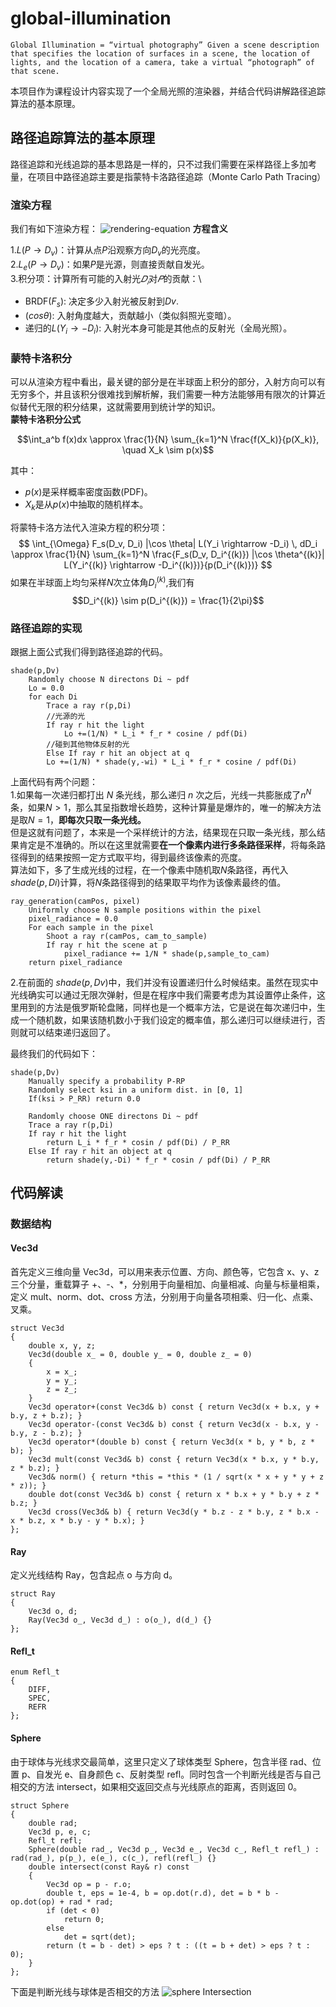 # global-illumination
`Global Illumination = “virtual photography”
Given a scene description that specifies the location of surfaces in a scene, the location of lights, and the location of a camera, take a virtual “photograph” of that scene.`

本项目作为课程设计内容实现了一个全局光照的渲染器，并结合代码讲解路径追踪算法的基本原理。

## 路径追踪算法的基本原理
路径追踪和光线追踪的基本思路是一样的，只不过我们需要在采样路径上多加考量，在项目中路径追踪主要是指蒙特卡洛路径追踪（Monte Carlo Path Tracing）
### 渲染方程
我们有如下渲染方程：
![rendering-equation](./graph/rendering-equation.bmp)
**方程含义**

1.$`L(P \rightarrow D_v)`$：计算从点$`P`$沿观察方向$`D_v`$的光亮度。\
2.$`L_e(P \rightarrow D_v)`$：如果$`P`$是光源，则直接贡献自发光。\
3.积分项：计算所有可能的入射光$`𝐷_𝑖`$对$`𝑃`$的贡献：\
- BRDF($F_s$): 决定多少入射光被反射到$Dv$.
- $(cosθ)$: 入射角度越大，贡献越小（类似斜照光变暗）。
- 递归的$L(Y_i\rightarrow -D_i)$: 入射光本身可能是其他点的反射光（全局光照）。
### 蒙特卡洛积分
可以从渲染方程中看出，最关键的部分是在半球面上积分的部分，入射方向可以有无穷多个，并且该积分很难找到解析解，我们需要一种方法能够用有限次的计算近似替代无限的积分结果，这就需要用到统计学的知识。\
**蒙特卡洛积分公式**
```math
\int_a^b f(x)dx \approx \frac{1}{N} \sum_{k=1}^N \frac{f(X_k)}{p(X_k)}, \quad X_k \sim p(x)
```
其中：
- $p(x)$是采样概率密度函数(PDF)。
- $X_k$是从$p(x)$中抽取的随机样本。

将蒙特卡洛方法代入渲染方程的积分项：
$$
\int_{\Omega} F_s(D_v, D_i) |\cos \theta| L(Y_i \rightarrow -D_i) \, dD_i \approx \frac{1}{N} \sum_{k=1}^N \frac{F_s(D_v, D_i^{(k)}) |\cos \theta^{(k)}| L(Y_i^{(k)} \rightarrow -D_i^{(k)})}{p(D_i^{(k)})}
$$
如果在半球面上均匀采样$N$次立体角$D_i^{(k)}$,我们有$$D_i^{(k)} \sim p(D_i^{(k)}) = \frac{1}{2\pi}$$
### 路径追踪的实现

跟据上面公式我们得到路径追踪的代码。
```
shade(p,Dv)
    Randomly choose N directons Di ~ pdf
    Lo = 0.0
    for each Di
        Trace a ray r(p,Di)
        //光源的光
        If ray r hit the light
            Lo +=(1/N) * L_i * f_r * cosine / pdf(Di)
        //碰到其他物体反射的光
        Else If ray r hit an object at q
        Lo +=(1/N) * shade(y,-wi) * L_i * f_r * cosine / pdf(Di)
```
上面代码有两个问题：\
1.如果每一次递归都打出 $N$ 条光线，那么递归 $n$ 次之后，光线一共膨胀成了$n^{N}$条，如果$N>1$，那么其呈指数增长趋势，这种计算量是爆炸的，唯一的解决方法是取$N = 1$，**即每次只取一条光线。**\
但是这就有问题了，本来是一个采样统计的方法，结果现在只取一条光线，那么结果肯定是不准确的。所以在这里就需要**在一个像素内进行多条路径采样**，将每条路径得到的结果按照一定方式取平均，得到最终该像素的亮度。\
算法如下，多了生成光线的过程，在一个像素中随机取$N$条路径，再代入$shade(p,Di)$计算，将$N$条路径得到的结果取平均作为该像素最终的值。
```
ray_generation(camPos, pixel)
    Uniformly choose N sample positions within the pixel
    pixel_radiance = 0.0
    For each sample in the pixel
        Shoot a ray r(camPos, cam_to_sample)
        If ray r hit the scene at p
            pixel_radiance += 1/N * shade(p,sample_to_cam)
    return pixel_radiance
```


2.在前面的 $shade(p,Dv)$中，我们并没有设置递归什么时候结束。虽然在现实中光线确实可以通过无限次弹射，但是在程序中我们需要考虑为其设置停止条件，这里用到的方法是俄罗斯轮盘赌，同样也是一个概率方法，它是说在每次递归中，生成一个随机数，如果该随机数小于我们设定的概率值，那么递归可以继续进行，否则就可以结束递归返回了。

最终我们的代码如下：
```
shade(p,Dv)
    Manually specify a probability P-RP
    Randomly select ksi in a uniform dist. in [0, 1]
    If(ksi > P_RR) return 0.0

    Randomly choose ONE directons Di ~ pdf
    Trace a ray r(p,Di)
    If ray r hit the light
        return L_i * f_r * cosin / pdf(Di) / P_RR
    Else If ray r hit an object at q
        return shade(y,-Di) * f_r * cosin / pdf(Di) / P_RR
```
## 代码解读
### 数据结构
#### Vec3d
首先定义三维向量 Vec3d，可以用来表示位置、方向、颜色等，它包含 x、y、z 三个分量，重载算子 +、-、*，分别用于向量相加、向量相减、向量与标量相乘，定义 mult、norm、dot、cross 方法，分别用于向量各项相乘、归一化、点乘、叉乘。
```
struct Vec3d
{
    double x, y, z; 
    Vec3d(double x_ = 0, double y_ = 0, double z_ = 0)
    {
        x = x_;
        y = y_;
        z = z_;
    }
    Vec3d operator+(const Vec3d& b) const { return Vec3d(x + b.x, y + b.y, z + b.z); }
    Vec3d operator-(const Vec3d& b) const { return Vec3d(x - b.x, y - b.y, z - b.z); }
    Vec3d operator*(double b) const { return Vec3d(x * b, y * b, z * b); }
    Vec3d mult(const Vec3d& b) const { return Vec3d(x * b.x, y * b.y, z * b.z); }
    Vec3d& norm() { return *this = *this * (1 / sqrt(x * x + y * y + z * z)); }
    double dot(const Vec3d& b) const { return x * b.x + y * b.y + z * b.z; }
    Vec3d cross(Vec3d& b) { return Vec3d(y * b.z - z * b.y, z * b.x - x * b.z, x * b.y - y * b.x); }
};
```
#### Ray
定义光线结构 Ray，包含起点 o 与方向 d。
```
struct Ray
{
    Vec3d o, d;
    Ray(Vec3d o_, Vec3d d_) : o(o_), d(d_) {}
};
```
#### Refl_t
```
enum Refl_t
{
    DIFF,
    SPEC,
    REFR
};
```
#### Sphere
由于球体与光线求交最简单，这里只定义了球体类型 Sphere，包含半径 rad、位置 p、自发光 e、自身颜色 c、反射类型 refl。同时包含一个判断光线是否与自己相交的方法 intersect，如果相交返回交点与光线原点的距离，否则返回 0。
```
struct Sphere
{
    double rad;  
    Vec3d p, e, c; 
    Refl_t refl; 
    Sphere(double rad_, Vec3d p_, Vec3d e_, Vec3d c_, Refl_t refl_) : rad(rad_), p(p_), e(e_), c(c_), refl(refl_) {}
    double intersect(const Ray& r) const
    {                   
        Vec3d op = p - r.o; 
        double t, eps = 1e-4, b = op.dot(r.d), det = b * b - op.dot(op) + rad * rad;
        if (det < 0)
            return 0;
        else
            det = sqrt(det);
        return (t = b - det) > eps ? t : ((t = b + det) > eps ? t : 0);
    }
};
```
下面是判断光线与球体是否相交的方法
![sphere Intersection](./graph/spher%20Intersection.bmp)
